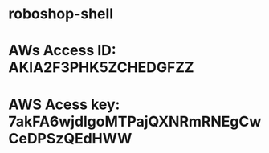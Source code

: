 # roboshop-shell
# AWs  Access ID: AKIA2F3PHK5ZCHEDGFZZ
# AWS Acess key: 7akFA6wjdlgoMTPajQXNRmRNEgCwCeDPSzQEdHWW

